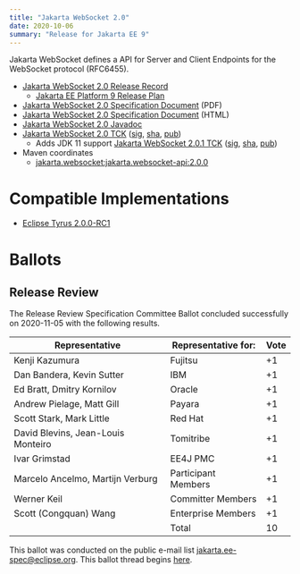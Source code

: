 ```yaml
---
title: "Jakarta WebSocket 2.0"
date: 2020-10-06
summary: "Release for Jakarta EE 9"
---
```

Jakarta WebSocket defines a API for Server and Client Endpoints
for the WebSocket protocol (RFC6455).

* [Jakarta WebSocket 2.0 Release Record](https://projects.eclipse.org/projects/ee4j.websocket/releases/2.0)
  * [Jakarta EE Platform 9 Release Plan](https://eclipse-ee4j.github.io/jakartaee-platform/jakartaee9/JakartaEE9ReleasePlan)
* [Jakarta WebSocket 2.0 Specification Document](./websocket-spec-2.0.pdf) (PDF)
* [Jakarta WebSocket 2.0 Specification Document](./websocket-spec-2.0.html) (HTML)
* [Jakarta WebSocket 2.0 Javadoc](./apidocs)
* [Jakarta WebSocket 2.0 TCK](https://download.eclipse.org/jakartaee/websocket/2.0/jakarta-websocket-tck-2.0.0.zip)  ([sig](https://download.eclipse.org/jakartaee/websocket/2.0/jakarta-websocket-tck-2.0.0.zip.sig),  [sha](https://download.eclipse.org/jakartaee/websocket/2.0/jakarta-websocket-tck-2.0.0.zip.sha256),  [pub](https://jakarta.ee/specifications/jakartaee-spec-committee.pub))
   * Adds JDK 11 support [Jakarta WebSocket 2.0.1 TCK](https://download.eclipse.org/jakartaee/websocket/2.0/jakarta-websocket-tck-2.0.1.zip)  ([sig](https://download.eclipse.org/jakartaee/websocket/2.0/jakarta-websocket-tck-2.0.1.zip.sig),  [sha](https://download.eclipse.org/jakartaee/websocket/2.0/jakarta-websocket-tck-2.0.1.zip.sha256),  [pub](https://jakarta.ee/specifications/jakartaee-spec-committee.pub))
* Maven coordinates
  * [jakarta.websocket:jakarta.websocket-api:2.0.0](https://search.maven.org/artifact/jakarta.websocket/jakarta.websocket-api/2.0.0/jar)


# Compatible Implementations

* [Eclipse Tyrus 2.0.0-RC1](https://github.com/eclipse-ee4j/websocket-api/issues/361)

# Ballots

## Release Review

The Release Review Specification Committee Ballot concluded successfully on 2020-11-05 with the following results.

| Representative                                      | Representative for: | Vote |
|-----------------------------------------------------|---------------------|------|
| Kenji Kazumura                                      | Fujitsu             |  +1  |
| Dan Bandera, Kevin Sutter                           | IBM                 |  +1  |
| Ed Bratt, Dmitry Kornilov                           | Oracle              |  +1  |
| Andrew Pielage, Matt Gill                           | Payara              |  +1  |
| Scott Stark, Mark Little                            | Red Hat             |  +1  |
| David Blevins, Jean-Louis Monteiro                  | Tomitribe           |  +1  |
| Ivar Grimstad                                       | EE4J PMC            |  +1  |
| Marcelo Ancelmo, Martijn Verburg                    | Participant Members |  +1  |
| Werner Keil                                         | Committer Members   |  +1  |
| Scott (Congquan) Wang                               | Enterprise Members  |  +1  |
|                                                     | Total               |  10  |


This ballot was conducted on the public e-mail list [jakarta.ee-spec@eclipse.org](mailto:jakarta.ee-spec@eclipse.org). This ballot thread begins [here](https://www.eclipse.org/lists/jakarta.ee-spec/msg01182.html).